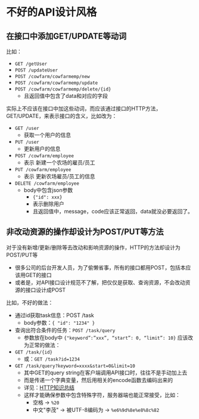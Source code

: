 # 不好的API设计风格

## 在接口中添加GET/UPDATE等动词
比如：
* `GET /getUser`
* `POST /updateUser`
* `POST /cowfarm/cowfarmemp/new`
* `POST /cowfarm/cowfarmemp/update`
* `POST /cowfarm/cowfarmemp/delete/{id}`
  * 且返回值中包含了data和对应的字段

实际上不应该在接口中加这些动词，而应该通过接口的HTTP方法，GET/UPDATE，来表示接口的含义，比如改为：

* `GET /user`
  * 获取一个用户的信息
* `PUT /user`
  * 更新用户的信息
* `POST /cowfarm/employee`
  * 表示 新建一个农场的雇员/员工
* `PUT /cowfarm/employee`
  * 表示 更新农场雇员/员工的信息
* `DELETE /cowfarm/employee`
  * body中包含json参数
    * ```{"id": xxx}```
    * 表示删除用户
    * 且返回值中，message，code应该正常返回，data就没必要返回了。

## 非改动资源的操作却设计为POST/PUT等方法
对于没有新增/更新/删除等去改动和影响资源的操作，HTTP的方法却设计为POST/PUT等
* 很多公司的后台开发人员，为了偷懒省事，所有的接口都用POST，包括本应该用GET的接口
* 或者是，对API接口设计规范不了解，把仅仅是获取、查询资源，不会改动资源的接口设计成POST

比如，不好的做法：
* 通过id获取task信息：POST /task 
  * body参数：```{ "id": "1234" }```
* 查询出符合条件的任务：`POST /task/query`
  * 参数放在body中 ```{"keyword”:”xxx”, “start”: 0, “limit”: 10}```
应该改为正常的做法：
* `GET /task/{id}`
  * 或：`GET /task?id=1234`
* `GET /task/query?keyword=xxxx&start=0&limit=10`
  * 其中GET的query string在客户端调用API接口时，往往不是手动加上去
  * 而是传递一个字典变量，然后用相关的encode函数去编码出来的
  * 详见：[HTTP知识总结](http://book.crifan.com/books/http_summary/website/)
  * 这样才能确保参数中包含特殊字符，服务器端也能正常接受，比如：
    * 空格 -> `%20`
    * 中文"李茂" -> 被UTF-8编码为 -> `%e6%9d%8e%e8%8c%82`

